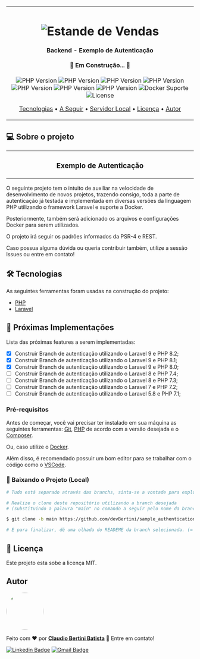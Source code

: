 <table align="center"><tr><td align="center" width="9999">
<h1 align="center">
    <img alt="Estande de Vendas" title="#Estande de Vendas" src="https://c0.wallpaperflare.com/preview/944/356/969/concept-construction-page-site.jpg"
    style="max-width:800px; max-height:450px; width: auto; height: auto;" />
</h1>

<h4 align="center"> 
	 Backend - Exemplo de Autenticação <br><br> 🚧 Em Construção... 🚧
</h4>

<p align="center">
  
  <img alt="PHP Version" src="https://img.shields.io/badge/PHP-8.2-green">
  <img alt="PHP Version" src="https://img.shields.io/badge/PHP-8.1-yellow">
  <img alt="PHP Version" src="https://img.shields.io/badge/PHP-8.0-yellow">
  <img alt="PHP Version" src="https://img.shields.io/badge/PHP-7.4-red">
  <img alt="PHP Version" src="https://img.shields.io/badge/PHP-7.3-red">
  <img alt="PHP Version" src="https://img.shields.io/badge/PHP-7.2-red">
  <img alt="PHP Version" src="https://img.shields.io/badge/PHP-7.1-red">
  
  <img alt="Docker Suporte" src="https://img.shields.io/badge/Docker-True-green">
  
  <img alt="License" src="https://img.shields.io/badge/license-MIT-green">
</p>

<p align="center">
 <a href="#hammer_and_wrench-tecnologias">Tecnologias</a> •
 <a href="#triangular_flag_on_post-próximas-implementações">A Seguir</a> •
 <a href="#pré-requisitos">Servidor Local</a> • 
 <a href="#memo-licença">Licença</a> •
 <a href="#autor">Autor</a>
</p>
</td></tr></table>

## 💻 Sobre o projeto
<table align="center"><tr><td align="center" width="9999">
<h3 align="center"> 
  <b>Exemplo de Autenticação</b>
</h3>
</td></tr></table>

O seguinte projeto tem o intuito de auxiliar na velocidade de desenvolvimento de novos projetos, trazendo consigo, toda a parte de autenticação já testada e implementada em diversas versões da linguagem PHP utilizando o framework Laravel e suporte a Docker.

Posteriormente, também será adicionado os arquivos e configurações Docker para serem utilizados.

O projeto irá seguir os padrões informados da PSR-4 e REST.

Caso possua alguma dúvida ou queria contribuir também, utilize a sessão Issues ou entre em contato!

## :hammer_and_wrench: Tecnologias

As seguintes ferramentas foram usadas na construção do projeto:

- [PHP](https://www.php.net/)
- [Laravel](https://laravel.com/)

## :triangular_flag_on_post: Próximas Implementações

Lista das próximas features a serem implementadas:

- [X] Construir Branch de autenticação utilizando o Laravel 9 e PHP 8.2;
- [X] Construir Branch de autenticação utilizando o Laravel 9 e PHP 8.1;
- [X] Construir Branch de autenticação utilizando o Laravel 9 e PHP 8.0;
- [ ] Construir Branch de autenticação utilizando o Laravel 8 e PHP 7.4;
- [ ] Construir Branch de autenticação utilizando o Laravel 8 e PHP 7.3;
- [ ] Construir Branch de autenticação utilizando o Laravel 7 e PHP 7.2;
- [ ] Construir Branch de autenticação utilizando o Laravel 5.8 e PHP 7.1;

### Pré-requisitos

Antes de começar, você vai precisar ter instalado em sua máquina as seguintes ferramentas:
[Git][php], [PHP][php] de acordo com a versão desejada e o [Composer][composer].<br>

Ou, caso utilize o [Docker][docker].

Além disso, é recomendado possuir um bom editor para se trabalhar com o código como o [VSCode][vscode].

### :game_die: Baixando o Projeto (Local)

```bash
# Tudo está separado através das branchs, sinta-se a vontade para explorar.

# Realize o clone deste repositório utilizando a branch desejada 
# (substituindo a palavra "main" no comando a seguir pelo nome da branch desejada):

$ git clone -b main https://github.com/devBertini/sample_authentication.git

# E para finalizar, dê uma olhada do READEME da branch selecionada. (=
```

## :memo: Licença

Este projeto esta sobe a licença MIT.

## Autor

<a href="https://www.linkedin.com/in/claudio-bertini/">
 <img style="border-radius: 50%;" src="https://media.licdn.com/dms/image/C4D03AQEZhXVdeCTaFw/profile-displayphoto-shrink_800_800/0/1612052000695?e=1678924800&v=beta&t=AfExYzwW3zlkmFBivZpXOfb6l6p6d4uB6-DwlbD02BM" width="100px;" alt=""/>
 <br />
</a>

Feito com :heart: por <a href="https://www.linkedin.com/in/claudio-bertini/" title="Linkedin"><b>Claudio Bertini Batista</b></a> 👋 Entre em contato!
<br>

[![Linkedin Badge](https://img.shields.io/badge/LinkedIn-0077B5?style=flat-square&logo=Linkedin&logoColor=white&link=https://www.linkedin.com/in/claudio-bertini/)](https://www.linkedin.com/in/claudio-bertini/) [![Gmail Badge](https://img.shields.io/badge/-Gmail-c14438?style=flat-square&logo=Gmail&logoColor=white&link=mailto:claudiobertini.comp@gmail.com)](mailto:claudiobertini.comp@gmail.com)

[php]: https://www.php.net/
[vscode]: https://code.visualstudio.com/
[composer]: https://getcomposer.org/
[git]: https://git-scm.com/
[docker]: https://www.docker.com/
